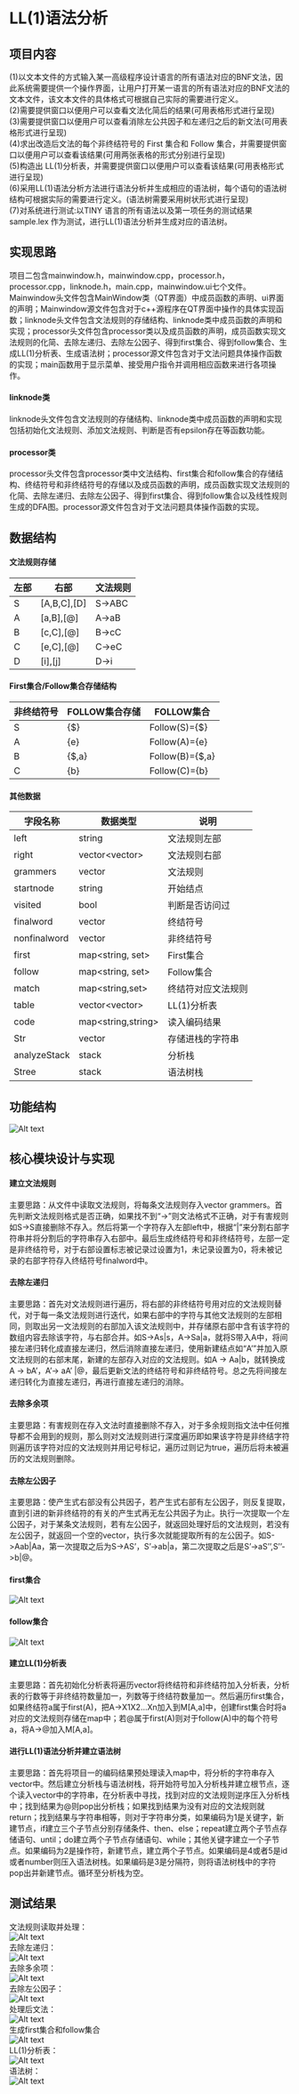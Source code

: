 # LL(1)语法分析

## 项目内容
(1)以文本文件的方式输入某一高级程序设计语言的所有语法对应的BNF文法，因此系统需要提供一个操作界面，让用户打开某一语言的所有语法对应的BNF文法的文本文件，该文本文件的具体格式可根据自己实际的需要进行定义。  
(2)需要提供窗口以便用户可以查看文法化简后的结果(可用表格形式进行呈现)  
(3)需要提供窗口以便用户可以查看消除左公共因子和左递归之后的新文法(可用表格形式进行呈现)  
(4)求出改造后文法的每个非终结符号的 First 集合和 Follow 集合，并需要提供窗口以便用户可以查看该结果(可用两张表格的形式分别进行呈现)  
(5)构造出 LL(1)分析表，并需要提供窗口以便用户可以查看该结果(可用表格形式进行呈现)  
(6)采用LL(1)语法分析方法进行语法分析并生成相应的语法树，每个语句的语法树结构可根据实际的需要进行定义。(语法树需要采用树状形式进行呈现)  
(7)对系统进行测试:以TINY 语言的所有语法以及第一项任务的测试结果sample.lex 作为测试，进行LL(1)语法分析并生成对应的语法树。  




## 实现思路
项目二包含mainwindow.h，mainwindow.cpp，processor.h，processor.cpp，linknode.h，main.cpp，mainwindow.ui七个文件。Mainwindow头文件包含MainWindow类（QT界面）中成员函数的声明、ui界面的声明；Mainwindow源文件包含对于c++源程序在QT界面中操作的具体实现函数；linknode头文件包含文法规则的存储结构、linknode类中成员函数的声明和实现；processor头文件包含processor类以及成员函数的声明，成员函数实现文法规则的化简、去除左递归、去除左公因子、得到first集合、得到follow集合、生成LL(1)分析表、生成语法树；processor源文件包含对于文法问题具体操作函数的实现；main函数用于显示菜单、接受用户指令并调用相应函数来进行各项操作。


#### linknode类
linknode头文件包含文法规则的存储结构、linknode类中成员函数的声明和实现包括初始化文法规则、添加文法规则、判断是否有epsilon存在等函数功能。


#### processor类
processor头文件包含processor类中文法结构、first集合和follow集合的存储结构、终结符号和非终结符号的存储以及成员函数的声明，成员函数实现文法规则的化简、去除左递归、去除左公因子、得到first集合、得到follow集合以及线性规则生成的DFA图。processor源文件包含对于文法问题具体操作函数的实现。




## 数据结构

#### 文法规则存储
左部  | 右部  | 文法规则
---- | ----- | ------ 
S |	[A,B,C],[D]  |	S->ABC|D
A |	[a,B],[@] |	A->aB|@
B |	[c,C],[@] |	B->cC|@
C |	[e,C],[@] |	C->eC|@
D |	[i],[j]  |	D->i|j


#### First集合/Follow集合存储结构
非终结符号 |	FOLLOW集合存储 |	FOLLOW集合
---- | ----- | ------ 
S |	{$} |	Follow(S)={$}
A |	{e} |	Follow(A)={e}
B |	{$,a} |	Follow(B)={$,a}
C |	{b} |	Follow(C)={b}


#### 其他数据
字段名称 |	数据类型 |	说明
---- | ----- | ------ 
left|	string|	文法规则左部
right|	vector<vector<string>>|	文法规则右部
grammers|	vector<LinkNode>|	文法规则
startnode|	string|	开始结点
visited|	bool|	判断是否访问过
finalword|	vector<string>|	终结符号
nonfinalword|	vector<string>|	非终结符号
first|	map<string, set<string>>|	First集合
follow|	map<string, set<string>>|	Follow集合
match|	map<string,set<string>>|	终结符对应文法规则
table|	vector<vector<string>>|	LL(1)分析表
code|	map<string,string>|	读入编码结果
Str	|vector<string>|	存储进栈的字符串
analyzeStack|	stack<string>|	分析栈
Stree|	stack<string>|	语法树栈


## 功能结构
![Alt text](image.png)


## 核心模块设计与实现

#### 建立文法规则
主要思路：从文件中读取文法规则，将每条文法规则存入vector<LinkNode> grammers。首先判断文法规则格式是否正确，如果找不到“->”则文法格式不正确，对于有害规则如S->S直接删除不存入。然后将第一个字符存入左部left中，根据“|”来分割右部字符串并将分割后的字符串存入右部中。最后生成终结符号和非终结符号，左部一定是非终结符号，对于右部设置标志被记录过设置为1，未记录设置为0，将未被记录的右部字符存入终结符号finalword中。



#### 去除左递归
主要思路：首先对文法规则进行遍历，将右部的非终结符号用对应的文法规则替代，对于每一条文法规则进行迭代，如果右部中的字符与其他文法规则的左部相同，则取出另一文法规则的右部加入该文法规则中，并存储原右部中含有该字符的数组内容去除该字符，与右部合并。如S->As|s，A->Sa|a，就将S带入A中，将间接左递归转化成直接左递归，然后消除直接左递归，使用新建结点如“A’”并加入原文法规则的右部末尾，新建的左部存入对应的文法规则。如A -> Aa|b，就转换成A -> bA’，A’-> aA’ |@，最后更新文法的终结符号和非终结符号。总之先将间接左递归转化为直接左递归，再进行直接左递归的消除。


#### 去除多余项
主要思路：有害规则在存入文法时直接删除不存入，对于多余规则指文法中任何推导都不会用到的规则，那么则对文法规则进行深度遍历即如果该字符是非终结字符则遍历该字符对应的文法规则并用记号标记，遍历过则记为true，遍历后将未被遍历的文法规则删除。



#### 去除左公因子
主要思路：使产生式右部没有公共因子，若产生式右部有左公因子，则反复提取，直到引进的新非终结符的有关的产生式再无左公共因子为止。执行一次提取一个左公因子，对于某条文法规则，若有左公因子，就返回处理好后的文法规则，若没有左公因子，就返回一个空的vector，执行多次就能提取所有的左公因子。如S->Aab|Aa，第一次提取之后为S->AS’，S’->ab|a，第二次提取之后是S’->aS’’,S’’->b|@。



#### first集合
![Alt text](image-1.png)


#### follow集合
![Alt text](image-2.png)



#### 建立LL(1)分析表
主要思路：首先初始化分析表将遍历vector将终结符和非终结符加入分析表，分析表的行数等于非终结符数量加一，列数等于终结符数量加一。然后遍历first集合，如果终结符a属于first(A)，把A->X1X2…Xn加入到M[A,a]中，创建first集合时将a对应的文法规则存储在map中；若@属于first(A)则对于follow(A)中的每个符号a，将A->@加入M[A,a]。



#### 进行LL(1)语法分析并建立语法树
主要思路：首先将项目一的编码结果预处理读入map中，将分析的字符串存入vector中。然后建立分析栈与语法树栈，将开始符号加入分析栈并建立根节点，逐个读入vector中的字符串，在分析表中寻找，找到对应的文法规则逆序压入分析栈中；找到结果为@则pop出分析栈；如果找到结果为没有对应的文法规则就return；找到结果与字符串相等，则对于字符串分类，如果编码为1是关键字，新建节点，if建立三个子节点分别存储条件、then、else；repeat建立两个子节点存储语句、until；do建立两个子节点存储语句、while；其他关键字建立一个子节点。如果编码为2是操作符，新建节点，建立两个子节点。如果编码是4或者5是id或者number则压入语法树栈。如果编码是3是分隔符，则将语法树栈中的字符pop出并新建节点。循环至分析栈为空。




## 测试结果
文法规则读取并处理：  
![Alt text](image-3.png)  
去除左递归：  
 ![Alt text](image-4.png)  
去除多余项：  
![Alt text](image-5.png)  
去除左公因子：  
 ![Alt text](image-6.png)  
处理后文法：   
![Alt text](image-7.png)  
生成first集合和follow集合  
![Alt text](image-8.png)  
LL(1)分析表：  
![Alt text](image-9.png)  
语法树：  
![Alt text](image-10.png)  
